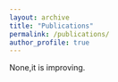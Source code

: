 ```yaml
---
layout: archive
title: "Publications"
permalink: /publications/
author_profile: true
---
```


None,it is improving.
